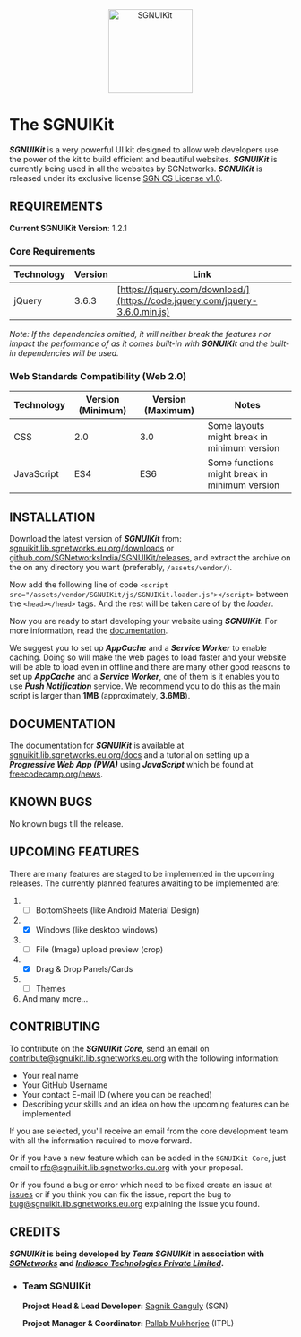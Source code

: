<div align="center">
    <a href="https://sgnuikit.repository.sgnetworks.eu.org">
        <img alt="SGNUIKit" src="https://img.static.sgnetworks.eu.org/logos/SGNUIKit.png" width="150">
    </a>
</div>

# The SGNUIKit

**_SGNUIKit_** is a very powerful UI kit designed to allow web developers use the power of the kit to build efficient and beautiful websites.
**_SGNUIKit_** is currently being used in all the websites by SGNetworks.
**_SGNUIKit_** is released under its exclusive license [SGN CS License v1.0](https://github.com/SGNetworksIndia/SGNUIkit/blob/master/LICENSE).

## REQUIREMENTS


**Current SGNUIKit Version**: 1.2.1

### Core Requirements

| Technology | Version | Link                                                                        |
|------------|---------|-----------------------------------------------------------------------------|
| jQuery     | 3.6.3   | [https://jquery.com/download/](https://code.jquery.com/jquery-3.6.0.min.js) |

_Note: If the dependencies omitted, it will neither break the features nor impact the performance of
as it comes built-in with **SGNUIKit** and the built-in dependencies will be used._

### Web Standards Compatibility (Web 2.0)

| Technology | Version (Minimum) | Version (Maximum) | Notes                                         |
|------------|-------------------|-------------------|-----------------------------------------------|
| CSS        | 2.0               | 3.0               | Some layouts might break in minimum version   |
| JavaScript | ES4               | ES6               | Some functions might break in minimum version |

## INSTALLATION

Download the latest version of **_SGNUIKit_** from:
[sgnuikit.lib.sgnetworks.eu.org/downloads](https://sgnuikit.lib.sgnetworks.eu.org/downloads/) or
[github.com/SGNetworksIndia/SGNUIKit/releases](https://github.com/SGNetworksIndia/SGNUIKit/releases), and extract the archive on the on any directory you want (preferably, `/assets/vendor/`).

Now add the following line of code `<script src="/assets/vendor/SGNUIKit/js/SGNUIKit.loader.js"></script>` between the `<head></head>` tags. And the rest will be taken care of by the *loader*.

Now you are ready to start developing your website using **_SGNUIKit_**. For more information, read the [documentation](#documentation).

We suggest you to set up **_AppCache_** and a **_Service Worker_** to enable caching. Doing so will make the web pages to load faster and your website will be able to load even in offline and
there are many other good reasons to set up **_AppCache_** and a **_Service Worker_**, one of them is it enables you to use **_Push Notification_** service.
We recommend you to do this as the main script is larger than **1MB** (approximately, **3.6MB**).

## DOCUMENTATION

The documentation for **_SGNUIKit_** is available at [sgnuikit.lib.sgnetworks.eu.org/docs](https://sgnuikit.lib.sgnetworks.eu.org/docs/) and a tutorial on setting up a **_Progressive Web App (PWA)_**
using **_JavaScript_** which be found at [freecodecamp.org/news](https://www.freecodecamp.org/news/build-a-pwa-from-scratch-with-html-css-and-javascript/).

## KNOWN BUGS

No known bugs till the release.

## UPCOMING FEATURES

There are many features are staged to be implemented in the upcoming releases. The currently planned features awaiting to be implemented are:

1.
	- [ ] BottomSheets (like Android Material Design)
2.
	- [x] Windows (like desktop windows)
3.
	- [ ] File (Image) upload preview (crop)
4.
	- [x] Drag & Drop Panels/Cards
5.
	- [ ] Themes
6. And many more...

## CONTRIBUTING

To contribute on the **_SGNUIKit Core_**, send an email on [contribute@sgnuikit.lib.sgnetworks.eu.org](mailto:contribute@sgnuikit.lib.sgnetworks.eu.org) with the following information:

* Your real name
* Your GitHub Username
* Your contact E-mail ID (where you can be reached)
* Describing your skills and an idea on how the upcoming features can be implemented

If you are selected, you'll receive an email from the core development team with all the information required to move forward.

Or if you have a new feature which can be added in the `SGNUIKit Core`, just email to [rfc@sgnuikit.lib.sgnetworks.eu.org](mailto:rfc@sgnuikit.lib.sgnetworks.eu.org) with your proposal.

Or if you found a bug or error which need to be fixed create an issue at [issues](https://github.com/SGNetworksIndia/SGNUIKit/issues) or if you think you can fix the issue, report the bug to
[bug@sgnuikit.lib.sgnetworks.eu.org](mailto:bug@sgnuikit.lib.sgnetworks.eu.org) explaining the issue you found.

## CREDITS

**_SGNUIKit_ is being developed by _Team SGNUIKit_ in association with _[SGNetworks](https://github.com/SGNetworksIndia/)_ and _[Indiosco Technologies Private Limited](https://github.com/Indiosco/)_.**

* ### Team SGNUIKit
  **Project Head & Lead Developer:** [Sagnik Ganguly](https://github.com/SagnikGanguly96) (SGN)

  **Project Manager & Coordinator:** [Pallab Mukherjee](https://github.com/Pallab-Mukherjee) (ITPL)

